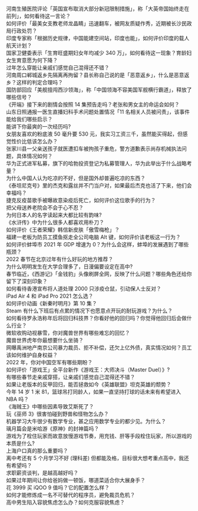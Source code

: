 河南生殖医院评论「英国宣布取消大部分新冠限制措施」，称「大英帝国始终走在前列」，如何看待这一言论？  
如何评价「最美女支教老师龙晶睛」迅速翻车，被网友质疑作秀，近期被长沙民政局行政处罚？  
印度专家称「根据历史规律，中国能建空间站，印度也能」，如何评价印度的载人航天计划？  
国家卫健委表示「生育旺盛期妇女年均减少 340 万」，如何看待这一现象？育龄妇女生育意愿为何下降？  
过年怎么穿能让亲戚们感觉自己混得还不错？  
河南周口郸城返乡先隔离再拘留？县长称自己说的是「恶意返乡」，什么是恶意返乡？这样的判定合理吗？  
国防部回应「美舰擅闯西沙领海」，称「中国领海不容美国军舰横行霸道」，释放了哪些信号？  
《开端》接下来的剧情会按照 14 集预告走吗？老张和男女主的命运会如何？  
山东日照通报一医生直播妇科手术问题处置情况「11 名相关人员被问责」，该事件能给我们哪些启示？  
能讲下你最爽的一次经历吗?  
女朋友喜欢的粉底液 50 毫升要 530 元，我实习工资三千，虽然能买得起，但感觉性价比低该怎么办？  
张家川县一父亲送孩子就医遭扣车被拘孩子重危，警方道歉表示尚存机械执法问题，具体情况如何？  
华为正式进军私募，旗下的哈勃投资登记为私募管理人，华为此举出于什么战略考量？  
为什么中国人认为吃凉的不好，但是国外却普遍吃凉的东西？  
《泰坦尼克号》里的杰克和露丝并不门当户对，如果最后杰克也活了下来，他们会幸福吗？  
捷克反疫苗歌手被曝故意染疫后死亡，如何评价这位歌手的行为？  
把父母送养老院会不会于心不忍？  
为何日本人的名字读起来大都比较有韵味?  
《水浒传》中为什么很多人都喜欢用朴刀？  
如何评价《王者荣耀》韩信新皮肤「傲雪梅枪」？  
福建一老板为防员工摸鱼抠走全公司电脑 Alt 键，如何评价该老板这一行为？  
如何评价蚌埠市 2021 年 GDP 增速为 0？为什么会这样，蚌埠的发展遇到了哪些瓶颈？  
2022 春节在北京过年有什么好玩的地方推荐？  
为什么明明发生在大学合理多了，日漫偏要设定在高中?  
春节临近，《西游记》「金钱豹」头像刷屏全网，反映了什么问题？哪些角色还给你留下了深刻印象？  
如何看待香港宣布将人道处理 2000 只涉疫仓鼠，引动保人士反对？  
iPad Air 4 和 iPad Pro 2021 怎么选？  
如何评价动画《新秦时明月》第 10 集？  
Steam 有什么下班后有点累的情况下也愿意点开玩的耐玩游戏？为什么？  
如何看待罗永浩称年后将回归科技界？你看好他的回归吗？你觉得他回归后会做什么行业？  
微软收购动视暴雪，你对魔兽世界有哪些难忘的回忆？  
魔兽世界虎年你最想要什么坐骑？  
网曝禹洲地产南京公司暴力裁员、拒不补偿，还欠上亿外债，真实情况如何？员工该如何维护自身权益？  
2022 年，你对中国空军有哪些期盼？  
如何评价「游戏王」全平台新作《游戏王：大师决斗（Master Duel）》?  
有哪些春节走亲戚穿搭，让亲戚们感觉自己混得还不错？  
如果让老版本的反甲回归，能否拯救如今《英雄联盟》坦克英雄的颓势？  
今年 14 岁 1 米 81，篮球吊打同龄人，如果一直坚持打球的话未来有希望进入 NBA 吗？  
《海贼王》中哪些因素导致艾斯死了？  
玩《巫师 3》很害怕碰到野兽和怪物怎么办？  
机器学习大牛很少有数学专业，甚之应用数学专业的都少见。为什么？  
璃月篇会是米哈游《原神》的封神篇吗？  
游戏为了栓住玩家而故意放慢游戏节奏，用充钱、肝等手段栓住玩家，所以游戏的本质是什么?  
上海户口真的那么重要吗？  
离中考还有 5 个月学习不好 (理科差) 但都能及格，目标很大想考重点高中，我还有希望吗？  
求职薪资谈判，是越高越好吗？  
如果过年期间让你给爸妈做一顿饭，哪道菜适合你大展身手？  
花 3999 买 iQOO 9 值吗？它的配置怎么样？  
如何才能修炼成一名不可替代的程序员，避免裁员危机？  
高中男生陷入容貌焦虑怎么办？如何克服容貌焦虑？  
